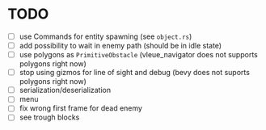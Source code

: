 # TODO

- [ ] use Commands for entity spawning (see `object.rs`)
- [ ] add possibility to wait in enemy path (should be in idle state)
- [ ] use polygons as `PrimitiveObstacle` (vleue_navigator does not supports polygons right now)
- [ ] stop using gizmos for line of sight and debug (bevy does not suports polygons right now)
- [ ] serialization/deserialization
- [ ] menu
- [ ] fix wrong first frame for dead enemy
- [ ] see trough blocks
